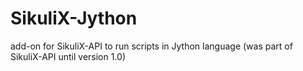 SikuliX-Jython
==============

add-on for SikuliX-API to run scripts in Jython language (was part of SikuliX-API until version 1.0)
